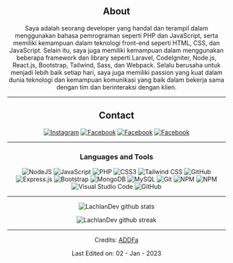 <div align="center">
  
## About
Saya adalah seorang developer yang handal dan terampil dalam menggunakan bahasa pemrograman seperti PHP dan JavaScript, serta memiliki kemampuan dalam teknologi front-end seperti HTML, CSS, dan JavaScript. Selain itu, saya juga memiliki kemampuan dalam menggunakan beberapa framework dan library seperti Laravel, CodeIgniter, Node.js, React.js, Bootstrap, Tailwind, Sass, dan Webpack. Selalu berusaha untuk menjadi lebih baik setiap hari, saya juga memiliki passion yang kuat dalam dunia teknologi dan kemampuan komunikasi yang baik dalam bekerja sama dengan tim dan berinteraksi dengan klien.

-------------------

## Contact
<a href="https://www.instagram.com/adha_2d/">![Instagram](https://img.shields.io/badge/adha_2d-%23E4405F.svg?style=for-the-badge&logo=Instagram&logoColor=white)</a>
<a href="https://web.facebook.com/adha.dontdif">![Facebook](https://img.shields.io/badge/Facebook-1877F2?style=for-the-badge&logo=facebook&logoColor=white)</a>
<a href="https://www.linkedin.com/in/adha-dont-differatama-65416b22a/">![Facebook](https://img.shields.io/badge/LinkedIn-0077B5?style=for-the-badge&logo=linkedin&logoColor=white)</a>
<a href="mailto:fratamaadha18@gmail.com">![Facebook](https://img.shields.io/badge/Gmail-D14836?style=for-the-badge&logo=gmail&logoColor=white)</a>


-------------------

### Languages and Tools  
![NodeJS](https://img.shields.io/badge/node.js-%2343853D.svg?style=for-the-badge&logo=node.js&logoColor=white)
![JavaScript](https://img.shields.io/badge/javascript-%23323330.svg?style=for-the-badge&logo=javascript&logoColor=%23F7DF1E)
![PHP](https://img.shields.io/badge/PHP-777BB4?style=for-the-badge&logo=php&logoColor=white)
![CSS3](https://img.shields.io/badge/CSS3-1572B6?style=for-the-badge&logo=css3&logoColor=white)
![Tailwind CSS](https://img.shields.io/badge/Tailwind_CSS-38B2AC?style=for-the-badge&logo=tailwind-css&logoColor=white)
![GitHub](https://img.shields.io/badge/github-%23121011.svg?style=for-the-badge&logo=github&logoColor=white)
![Express.js](https://img.shields.io/badge/express.js-%23404d59.svg?style=for-the-badge&logo=express&logoColor=%2361DAFB)
![Bootstrap](https://img.shields.io/badge/bootstrap-%23563D7C.svg?style=for-the-badge&logo=bootstrap&logoColor=white)
![MongoDB](https://img.shields.io/badge/MongoDB-%234ea94b.svg?style=for-the-badge&logo=mongodb&logoColor=white)
![MySQL](https://img.shields.io/badge/mysql-%2300f.svg?style=for-the-badge&logo=mysql&logoColor=white)
![Git](https://img.shields.io/badge/git-%23F05033.svg?style=for-the-badge&logo=git&logoColor=white)
![NPM](https://img.shields.io/badge/NPM-%23000000.svg?style=for-the-badge&logo=npm&logoColor=white)
![NPM](https://img.shields.io/badge/Webpack-8DD6F9?style=for-the-badge&logo=Webpack&logoColor=white)
![Visual Studio Code](https://img.shields.io/badge/VisualStudioCode-0078d7.svg?style=for-the-badge&logo=visual-studio-code&logoColor=white) 
![GitHub](https://img.shields.io/badge/github-%23121011.svg?style=for-the-badge&logo=github&logoColor=white)
  
-------------------
  
![LachlanDev github stats](https://github-readme-stats.vercel.app/api?username=ADDFa&show_icons=true&theme=radical&count_private=true&include_all_commits=true)

![LachlanDev github streak](https://github-readme-streak-stats.herokuapp.com/?user=ADDFa&theme=radical&include_all_commits=true&count_private=true)

 <div>

-----
Credits: [ADDFa](https://github.com/ADDFa)

Last Edited on: 02 - Jan - 2023
